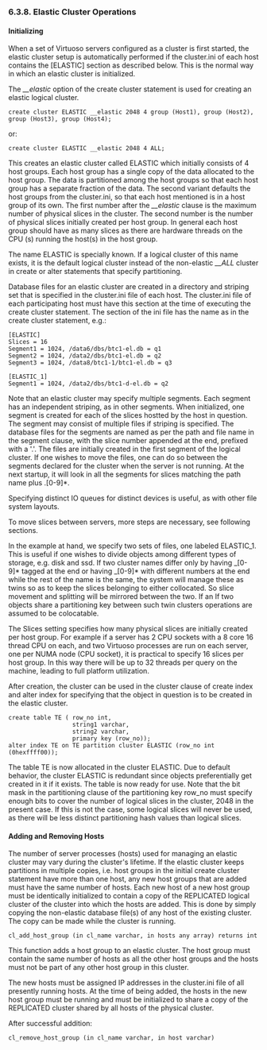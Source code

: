 <div id="elasticclusteroperation" class="section">

<div class="titlepage">

<div>

<div>

### 6.3.8. Elastic Cluster Operations

</div>

</div>

</div>

<div id="elasticclusteroperationinit" class="section">

<div class="titlepage">

<div>

<div>

#### Initializing

</div>

</div>

</div>

When a set of Virtuoso servers configured as a cluster is first started,
the elastic cluster setup is automatically performed if the cluster.ini
of each host contains the \[ELASTIC\] section as described below. This
is the normal way in which an elastic cluster is initialized.

The <span class="emphasis">*\_\_elastic*</span> option of the create
cluster statement is used for creating an elastic logical cluster.

``` programlisting
create cluster ELASTIC __elastic 2048 4 group (Host1), group (Host2), group (Host3), group (Host4);
```

or:

``` programlisting
create cluster ELASTIC __elastic 2048 4 ALL;
```

This creates an elastic cluster called ELASTIC which initially consists
of 4 host groups. Each host group has a single copy of the data
allocated to the host group. The data is partitioned among the host
groups so that each host group has a separate fraction of the data. The
second variant defaults the host groups from the cluster.ini, so that
each host mentioned is in a host group of its own. The first number
after the <span class="emphasis">*\_\_elastic*</span> clause is the
maximum number of physical slices in the cluster. The second number is
the number of physical slices initially created per host group. In
general each host group should have as many slices as there are hardware
threads on the CPU (s) running the host(s) in the host group.

The name ELASTIC is specially known. If a logical cluster of this name
exists, it is the default logical cluster instead of the non-elastic
<span class="emphasis">*\_\_ALL*</span> cluster in create or alter
statements that specify partitioning.

Database files for an elastic cluster are created in a directory and
striping set that is specified in the cluster.ini file of each host. The
cluster.ini file of each participating host must have this section at
the time of executing the create cluster statement. The section of the
ini file has the name as in the create cluster statement, e.g.:

``` programlisting
[ELASTIC]
Slices = 16
Segment1 = 1024, /data6/dbs/btc1-el.db = q1
Segment2 = 1024, /data2/dbs/btc1-el.db = q2
Segment3 = 1024, /data8/btc1-1/btc1-el.db = q3

[ELASTIC_1]
Segment1 = 1024, /data2/dbs/btc1-d-el.db = q2
```

Note that an elastic cluster may specify multiple segments. Each segment
has an independent striping, as in other segments. When initialized, one
segment is created for each of the slices hostted by the host in
question. The segment may consist of multiple files if striping is
specified. The database files for the segments are named as per the path
and file name in the segment clause, with the slice number appended at
the end, prefixed with a '.'. The files are initially created in the
first segment of the logical cluster. If one wishes to move the files,
one can do so between the segments declared for the cluster when the
server is not running. At the next startup, it will look in all the
segments for slices matching the path name plus .\[0-9\]\*.

Specifying distinct IO queues for distinct devices is useful, as with
other file system layouts.

To move slices between servers, more steps are necessary, see following
sections.

In the example at hand, we specify two sets of files, one labeled
ELASTIC_1. This is useful if one wishes to divide objects among
different types of storage, e.g. disk and ssd. If two cluster names
differ only by having \_\[0-9\]\* tagged at the end or having
\_\[0-9\]\* with different numbers at the end while the rest of the name
is the same, the system will manage these as twins so as to keep the
slices belonging to either collocated. So slice movement and splitting
will be mirrored between the two. If an If two objects share a
partitioning key between such twin clusters operations are assumed to be
colocatable.

The Slices setting specifies how many physical slices are initially
created per host group. For example if a server has 2 CPU sockets with a
8 core 16 thread CPU on each, and two Virtuoso processes are run on each
server, one per NUMA node (CPU socket), it is practical to specify 16
slices per host group. In this way there will be up to 32 threads per
query on the machine, leading to full platform utilization.

After creation, the cluster can be used in the cluster clause of create
index and alter index for specifying that the object in question is to
be created in the elastic cluster.

``` programlisting
create table TE ( row_no int,
                  string1 varchar,
                  string2 varchar,
                  primary key (row_no));
alter index TE on TE partition cluster ELASTIC (row_no int (0hexffff00));
```

The table TE is now allocated in the cluster ELASTIC. Due to default
behavior, the cluster ELASTIC is redundant since objects preferentially
get created in it if it exists. The table is now ready for use. Note
that the bit mask in the partitioning clause of the partitioning key
row_no must specify enough bits to cover the number of logical slices in
the cluster, 2048 in the present case. If this is not the case, some
logical slices will never be used, as there will be less distinct
partitioning hash values than logical slices.

</div>

<div id="elasticclusteroperationaddremovehost" class="section">

<div class="titlepage">

<div>

<div>

#### Adding and Removing Hosts

</div>

</div>

</div>

The number of server processes (hosts) used for managing an elastic
cluster may vary during the cluster's lifetime. If the elastic cluster
keeps partitions in multiple copies, i.e. host groups in the initial
create cluster statement have more than one host, any new host groups
that are added must have the same number of hosts. Each new host of a
new host group must be identically initialized to contain a copy of the
REPLICATED logical cluster of the cluster into which the hosts are
added. This is done by simply copying the non-elastic database file(s)
of any host of the existing cluster. The copy can be made while the
cluster is running.

``` programlisting
cl_add_host_group (in cl_name varchar, in hosts any array) returns int
```

This function adds a host group to an elastic cluster. The host group
must contain the same number of hosts as all the other host groups and
the hosts must not be part of any other host group in this cluster.

The new hosts must be assigned IP addresses in the cluster.ini file of
all presently running hosts. At the time of being added, the hosts in
the new host group must be running and must be initialized to share a
copy of the REPLICATED cluster shared by all hosts of the physical
cluster.

After successful addition:

``` programlisting
cl_remove_host_group (in cl_name varchar, in host varchar)
```

</div>

</div>
